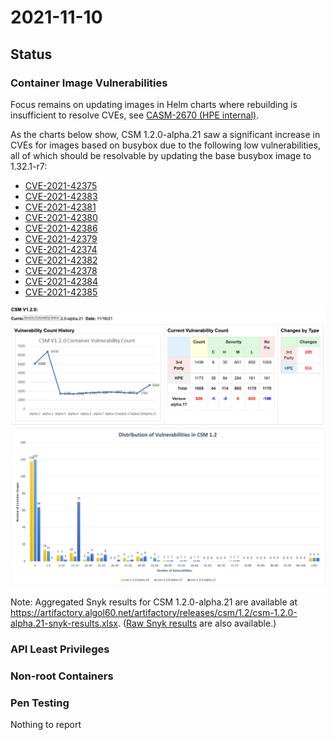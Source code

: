 # 2021-11-10

## Status

### Container Image Vulnerabilities

Focus remains on updating images in Helm charts where rebuilding is insufficient to
resolve CVEs, see [CASM-2670 (HPE
internal)](https://connect.us.cray.com/jira/browse/CASM-2670).

As the charts below show, CSM 1.2.0-alpha.21 saw a significant increase in CVEs
for images based on busybox due to the following low vulnerabilities, all of
which should be resolvable by updating the base busybox image to 1.32.1-r7:

- [CVE-2021-42375](https://snyk.io/vuln/SNYK-ALPINE313-BUSYBOX-1920715)
- [CVE-2021-42383](https://snyk.io/vuln/SNYK-ALPINE313-BUSYBOX-1920735)
- [CVE-2021-42381](https://snyk.io/vuln/SNYK-ALPINE313-BUSYBOX-1920736)
- [CVE-2021-42380](https://snyk.io/vuln/SNYK-ALPINE313-BUSYBOX-1920742)
- [CVE-2021-42386](https://snyk.io/vuln/SNYK-ALPINE313-BUSYBOX-1920743)
- [CVE-2021-42379](https://snyk.io/vuln/SNYK-ALPINE313-BUSYBOX-1920746)
- [CVE-2021-42374](https://snyk.io/vuln/SNYK-ALPINE313-BUSYBOX-1920750)
- [CVE-2021-42382](https://snyk.io/vuln/SNYK-ALPINE313-BUSYBOX-1920751)
- [CVE-2021-42378](https://snyk.io/vuln/SNYK-ALPINE313-BUSYBOX-1920752)
- [CVE-2021-42384](https://snyk.io/vuln/SNYK-ALPINE313-BUSYBOX-1920759)
- [CVE-2021-42385](https://snyk.io/vuln/SNYK-ALPINE313-BUSYBOX-1920760)

![CVE counts for CSM 1.2.0-alpha.21](csm-1.2.0-alpha.21/cve-counts.png)
![CVE dist for CSM 1.2.0-alpha.21](csm-1.2.0-alpha.21/cve-dist.png)

Note: Aggregated Snyk results for CSM 1.2.0-alpha.21 are available at
https://artifactory.algol60.net/artifactory/releases/csm/1.2/csm-1.2.0-alpha.21-snyk-results.xlsx.
([Raw Snyk
results](https://artifactory.algol60.net/artifactory/releases/csm/1.2/csm-1.2.0-alpha.21-scans.tar.gz)
are also available.)

### API Least Privileges


### Non-root Containers


### Pen Testing

Nothing to report

